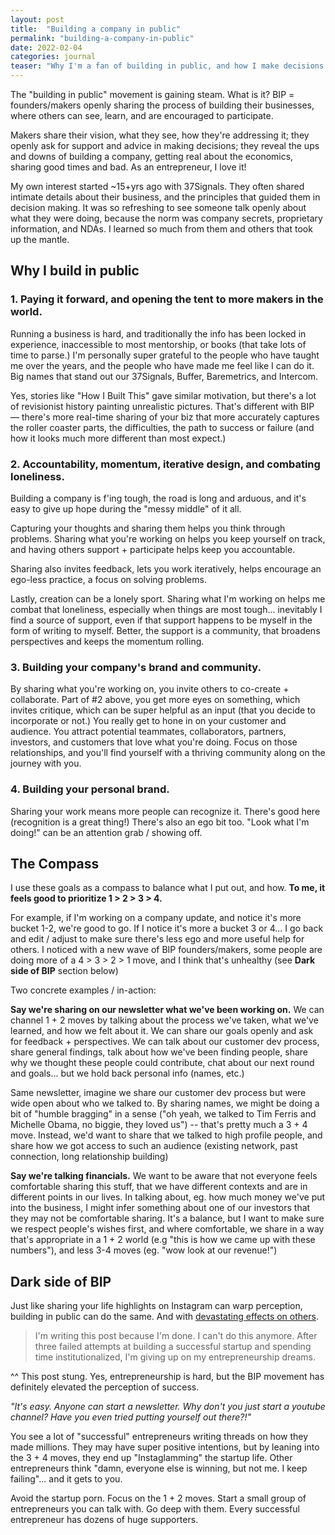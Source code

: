 ```yaml
---
layout: post
title:  "Building a company in public"
permalink: "building-a-company-in-public"
date: 2022-02-04
categories: journal
teaser: "Why I'm a fan of building in public, and how I make decisions about what to share. Opening the tent for others, accountability, and co-creation / community orientation lead the way."
---
```



The "building in public" movement is gaining steam. What is it? BIP = founders/makers openly sharing the process of building their businesses, where others can see, learn, and are encouraged to participate.

Makers share their vision, what they see, how they're addressing it; they openly ask for support and advice in making decisions; they reveal the ups and downs of building a company, getting real about the economics, sharing good times and bad. As an entrepreneur, I love it!

My own interest started ~15+yrs ago with 37Signals. They often shared intimate details about their business, and the principles that guided them in decision making. It was so refreshing to see someone talk openly about what they were doing, because the norm was company secrets, proprietary information, and NDAs. I learned so much from them and others that took up the mantle.


## Why I build in public

### 1. Paying it forward, and opening the tent to more makers in the world.

Running a business is hard, and traditionally the info has been locked in experience, inaccessible to most mentorship, or books (that take lots of time to parse.)
I'm personally super grateful to the people who have taught me over the years, and the people who have made me feel like I can do it. Big names that stand out our 37Signals, Buffer, Baremetrics, and Intercom.

Yes, stories like "How I Built This" gave similar motivation, but there's a lot of revisionist history painting unrealistic pictures. That's different with BIP — there's more real-time sharing of your biz that more accurately captures the roller coaster parts, the difficulties, the path to success or failure (and how it looks much more different than most expect.)

### 2. Accountability, momentum, iterative design, and combating loneliness.

Building a company is f'ing tough, the road is long and arduous, and it's easy to give up hope during the "messy middle" of it all.

Capturing your thoughts and sharing them helps you think through problems. Sharing what you're working on helps you keep yourself on track, and having others support + participate helps keep you accountable.

Sharing also invites feedback, lets you work iteratively, helps encourage an ego-less practice, a focus on solving problems.

Lastly, creation can be a lonely sport. Sharing what I'm working on helps me combat that loneliness, especially when things are most tough... inevitably I find a source of support, even if that support happens to be myself in the form of writing to myself. Better, the support is a community, that broadens perspectives and keeps the momentum rolling.

### 3. Building your company's brand and community.

By sharing what you're working on, you invite others to co-create + collaborate. Part of #2 above, you get more eyes on something, which invites critique, which can be super helpful as an input (that you decide to incorporate or not.) You really get to hone in on your customer and audience. You attract potential teammates, collaborators, partners, investors, and customers that love what you're doing. Focus on those relationships, and you'll find yourself with a thriving community along on the journey with you.

### 4. Building your personal brand.

Sharing your work means more people can recognize it. There's good here (recognition is a great thing!) There's also an ego bit too. "Look what I'm doing!" can be an attention grab / showing off.


## The Compass

I use these goals as a compass to balance what I put out, and how. **To me, it feels good to prioritize 1 > 2 > 3 > 4.** 

For example, if I'm working on a company update, and notice it's more bucket 1-2, we're good to go. If I notice it's more a bucket 3 or 4... I go back and edit / adjust to make sure there's less ego and more useful help for others. I noticed with a new wave of BIP founders/makers, some people are doing more of a 4 > 3 > 2 > 1 move, and I think that's unhealthy (see **Dark side of BIP** section below)

Two concrete examples / in-action:

**Say we're sharing on our newsletter what we've been working on.** 
We can channel 1 + 2 moves by talking about the process we've taken, what we've learned, and how we felt about it. We can share our goals openly and ask for feedback + perspectives. We can talk about our customer dev process, share general findings, talk about how we've been finding people, share why we thought these people could contribute, chat about our next round and goals... but we hold back personal info (names, etc.)

Same newsletter, imagine we share our customer dev process but were wide open about who we talked to. By sharing names, we might be doing a bit of "humble bragging" in a sense ("oh yeah, we talked to Tim Ferris and Michelle Obama, no biggie, they loved us") -- that's pretty much a 3 + 4 move. Instead, we'd want to share that we talked to high profile people, and share how we got access to such an audience (existing network, past connection, long relationship building)

**Say we're talking financials.** 
We want to be aware that not everyone feels comfortable sharing this stuff, that we have different contexts and are in different points in our lives. In talking about, eg. how much money we've put into the business, I might infer something about one of our investors that they may not be comfortable sharing. It's a balance, but I want to make sure we respect people's wishes first, and where comfortable, we share in a way that's appropriate in a 1 + 2 world (e.g "this is how we came up with these numbers"), and less 3-4 moves (eg. "wow look at our revenue!")

## Dark side of BIP

Just like sharing your life highlights on Instagram can warp perception, building in public can do the same. And with [devastating effects on others](https://news.ycombinator.com/item?id=34103896).

> I'm writing this post because I'm done. I can't do this anymore. After three failed attempts at building a successful startup and spending time institutionalized, I'm giving up on my entrepreneurship dreams.


^^ This post stung. Yes, entrepreneurship is hard, but the BIP movement has definitely elevated the perception of success. 

_"It's easy. Anyone can start a newsletter. Why don't you just start a youtube channel? Have you even tried putting yourself out there?!"_

You see a lot of "successful" entrepreneurs writing threads on how they made millions. They may have super positive intentions, but by leaning into the 3 + 4 moves, they end up "Instaglamming" the startup life. Other entrepreneurs think "damn, everyone else is winning, but not me. I keep failing"... and it gets to you.

Avoid the startup porn. Focus on the 1 + 2 moves. Start a small group of entrepreneurs you can talk with. Go deep with them. Every successful entrepreneur has dozens of huge supporters.
